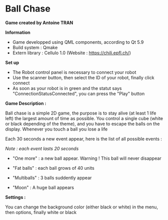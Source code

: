 # Ball Chase

**Game created by Antoine TRAN**

**Information**

- Game developped using QML components, according to Qt 5.9
- Build system : Qmake
- Extern library : Cellulo 1.0 (Website : https://chili.epfl.ch/)

**Set up**

- The Robot control panel is necessary to connect your robot
- Use the scanner button, then select the ID of your robot, finally click connect
- As soon as your robot is in green and the statut says "ConnectionStatusConnected", you can press the "Play" button

**Game Description :**

Ball chase is a simple 2D game, the purpose is to stay alive (at least 1 life left) the largest amount of time as possible.
You control a single cube (white or black depending of the theme), and you have to escape the balls on the display.
Whenever you touch a ball you lose a life

Each 30 seconds a new event appear, here is the list of all possible events :

*Note : each event lasts 20 seconds*

- "One more" : a new ball appear. Warning ! This ball will never disappear

- "Fat balls" : each ball grows of 40 units

- "Multiballs" : 3 balls suddently appear

- "Moon" : A huge ball appears


**Settings :**

You can change the background color (either black or white) in the menu, then options, finally white or black




